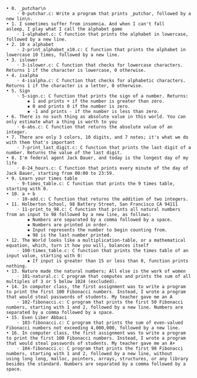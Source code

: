     • 0. _putchar\n
        ◦ 0-putchar.c: Write a program that prints _putchar, followed by a new lin\n.
    • 1. I sometimes suffer from insomnia. And when I can't fall    asleep, I play what I call the alphabet game
        ◦ 1-alphabet.c: C function that prints the alphabet in lowercase, followed by a new line.
    • 2. 10 x alphabet
        ◦ 2-print_alphabet_x10.c: C function that prints the alphabet in lowercase 10 times, followed by a new line.
    • 3. islower
        ◦ 3-islower.c: C function that checks for lowercase characters. Returns 1 if the character is lowercase, 0 otherwise.
    • 4. isalpha
        ◦ 4-isalpha.c: C function that checks for alphabetic characters. Returns 1 if the character is a letter, 0 otherwise.
    • 5. Sign
        ◦ 5-sign.c: C function that prints the sign of a number. Returns:
            ▪ 1 and prints + if the number is greater than zero.
            ▪ 0 and prints 0 if the number is zero.
            ▪ -1 and prints - if the number is less than zero.
    • 6. There is no such thing as absolute value in this world. You can only estimate what a thing is worth to you
        ◦ 6-abs.c: C function that returns the absolute value of an integer.
    • 7. There are only 3 colors, 10 digits, and 7 notes; it's what we do with them that's important
        ◦ 7-print_last_digit.c: C function that prints the last digit of a number. Returns the value of the last digit.
    • 8. I'm federal agent Jack Bauer, and today is the longest day of my life
        ◦ 8-24_hours.c: C function that prints every minute of the day of Jack Bauer, starting from 00:00 to 23:59.
    • 9. Learn your times table
        ◦ 9-times_table.c: C function that prints the 9 times table, starting with 0.
    • 10. a + b
        ◦ 10-add.c: C function that returns the addition of two integers.
    • 11. Holberton School, 98 Battery Street, San Francisco CA 94111
        ◦ 11-print_to_98.c: C function that prints all natural numbers from an input to 98 followed by a new line, as follows:
            ▪ Numbers are separated by a comma followed by a space.
            ▪ Numbers are printed in order.
            ▪ Input represents the number to begin counting from.
            ▪ 98 is the last number printed.
    • 12. The World looks like a multiplication-table, or a mathematical equation, which, turn it how you will, balances itself
        ◦ 100-times_table.c: C function that prints the times table of an input value, starting with 0:
            ▪ If input is greater than 15 or less than 0, function prints nothing.
    • 13. Nature made the natural numbers; All else is the work of women
        ◦ 101-natural.c: C program that computes and prints the sum of all multiples of 3 or 5 below 1024 (excluded).
    • 14. In computer class, the first assignment was to write a program to print the first 100 Fibonacci numbers. Instead, I wrote a program that would steal passwords of students. My teacher gave me an A
        ◦ 102-fibonacci.c: C program that prints the first 50 Fibonacci numbers, starting with 1 and 2, followed by a new line. Numbers are separated by a comma followed by a space.
    • 15. Even Liber Abbaci
        ◦ 103-fibonacci.c: C program that prints the sum of even-valued Fibonacci numbers not exceeding 4,000,000, followed by a new line.
    • 16. In computer class, the first assignment was to write a program to print the first 100 Fibonacci numbers. Instead, I wrote a program that would steal passwords of students. My teacher gave me an A+
        ◦ 104-fibonacci.c: C program that prints the first 98 Fibonacci numbers, starting with 1 and 2, followed by a new line, without using long long, malloc, pointers, arrays, structures, or any library besides the standard. Numbers are separated by a comma followed by a space.
